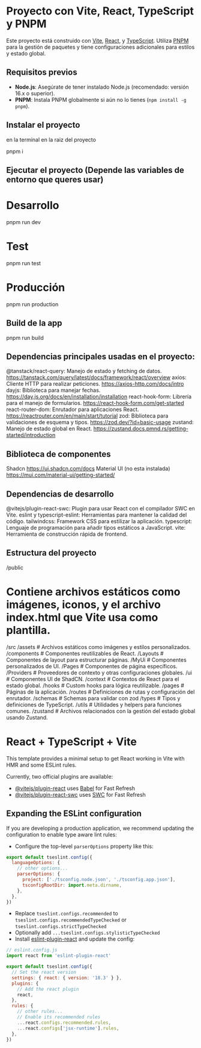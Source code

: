# Proyecto con Vite, React, TypeScript y PNPM

Este proyecto está construido con [Vite](https://vitejs.dev/), [React](https://react.dev/), y [TypeScript](https://www.typescriptlang.org/). Utiliza [PNPM](https://pnpm.io/) para la gestión de paquetes y tiene configuraciones adicionales para estilos y estado global.

## Requisitos previos

- **Node.js**: Asegúrate de tener instalado Node.js (recomendado: versión 16.x o superior).
- **PNPM**: Instala PNPM globalmente si aún no lo tienes (`npm install -g pnpm`).


## Instalar el proyecto

en la terminal en la raiz del proyecto

pnpm i

## Ejecutar el proyecto (Depende las variables de entorno que queres usar)

  # Desarrollo
  pnpm run dev 
  # Test
  pnpm run test 
  # Producción
  pnpm run production 

## Build de la app

  pnpm run build <!-- La build va a estar en la carpeta dist en la raiz del proyecto -->
  
## Dependencias principales usadas en el proyecto:

  @tanstack/react-query: Manejo de estado y fetching de datos. https://tanstack.com/query/latest/docs/framework/react/overview
  axios: Cliente HTTP para realizar peticiones. https://axios-http.com/docs/intro
  dayjs: Biblioteca para manejar fechas. https://day.js.org/docs/en/installation/installation
  react-hook-form: Librería para el manejo de formularios. https://react-hook-form.com/get-started
  react-router-dom: Enrutador para aplicaciones React. https://reactrouter.com/en/main/start/tutorial
  zod: Biblioteca para validaciones de esquema y tipos. https://zod.dev/?id=basic-usage
  zustand: Manejo de estado global en React. https://zustand.docs.pmnd.rs/getting-started/introduction

## Biblioteca de componentes
  Shadcn https://ui.shadcn.com/docs <!-- Bomba -->
  Material UI (no esta instalada) https://mui.com/material-ui/getting-started/
  

## Dependencias de desarrollo <!-- No darle mucha atencion son dependencias que se usan en desarrollo y cuando se buildea ya no las necesitas generalmente el typado va aca -->

  @vitejs/plugin-react-swc: Plugin para usar React con el compilador SWC en Vite.
  eslint y typescript-eslint: Herramientas para mantener la calidad del código.
  tailwindcss: Framework CSS para estilizar la aplicación.
  typescript: Lenguaje de programación para añadir tipos estáticos a JavaScript.
  vite: Herramienta de construcción rápida de frontend.



## Estructura del proyecto

/public
  # Contiene archivos estáticos como imágenes, iconos, y el archivo index.html que Vite usa como plantilla.

/src
  /assets       # Archivos estáticos como imágenes y estilos personalizados.
  /components   # Componentes reutilizables de React.
    /Layouts    # Componentes de layout para estructurar páginas.
    /MyUi       # Componentes personalizados de UI.
    /Pages      # Componentes de página específicos.
    /Providers   # Proveedores de contexto y otras configuraciones globales.
    /ui         # Componentes UI de ShadCN.
  /context      # Contextos de React para el estado global.
  /hooks        # Custom hooks para lógica reutilizable.
  /pages        # Páginas de la aplicación.
  /routes       # Definiciones de rutas y configuración del enrutador.
  /schemas      # Schemas para validar con zod
  /types        # Tipos y definiciones de TypeScript.
  /utils        # Utilidades y helpers para funciones comunes.
  /zustand      # Archivos relacionados con la gestión del estado global usando Zustand.


# React + TypeScript + Vite

This template provides a minimal setup to get React working in Vite with HMR and some ESLint rules.

Currently, two official plugins are available:

- [@vitejs/plugin-react](https://github.com/vitejs/vite-plugin-react/blob/main/packages/plugin-react/README.md) uses [Babel](https://babeljs.io/) for Fast Refresh
- [@vitejs/plugin-react-swc](https://github.com/vitejs/vite-plugin-react-swc) uses [SWC](https://swc.rs/) for Fast Refresh

## Expanding the ESLint configuration

If you are developing a production application, we recommend updating the configuration to enable type aware lint rules:

- Configure the top-level `parserOptions` property like this:

```js
export default tseslint.config({
  languageOptions: {
    // other options...
    parserOptions: {
      project: ['./tsconfig.node.json', './tsconfig.app.json'],
      tsconfigRootDir: import.meta.dirname,
    },
  },
})
```

- Replace `tseslint.configs.recommended` to `tseslint.configs.recommendedTypeChecked` or `tseslint.configs.strictTypeChecked`
- Optionally add `...tseslint.configs.stylisticTypeChecked`
- Install [eslint-plugin-react](https://github.com/jsx-eslint/eslint-plugin-react) and update the config:

```js
// eslint.config.js
import react from 'eslint-plugin-react'

export default tseslint.config({
  // Set the react version
  settings: { react: { version: '18.3' } },
  plugins: {
    // Add the react plugin
    react,
  },
  rules: {
    // other rules...
    // Enable its recommended rules
    ...react.configs.recommended.rules,
    ...react.configs['jsx-runtime'].rules,
  },
})
```





